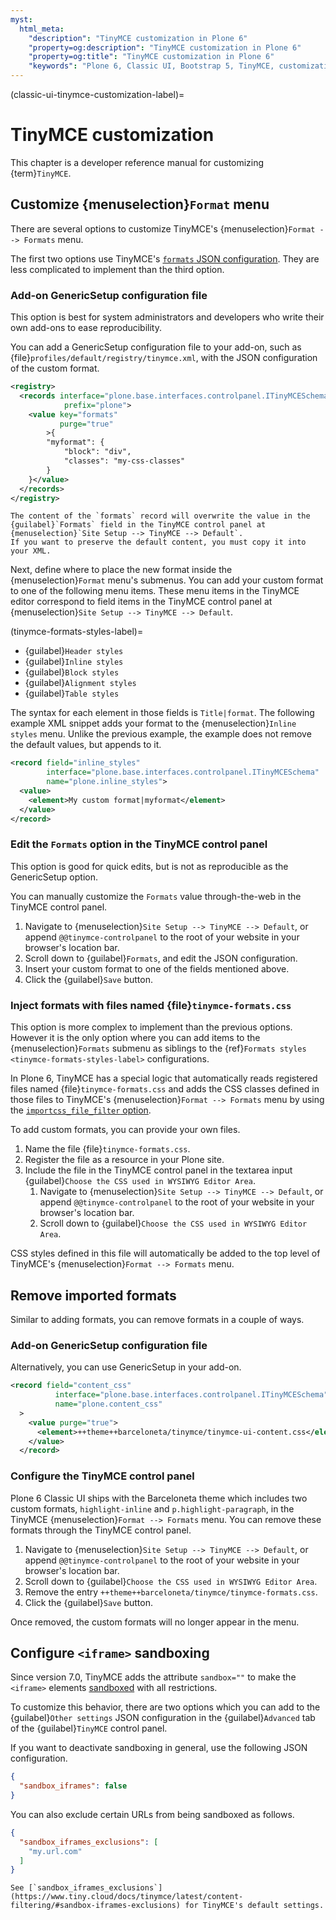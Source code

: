 ```yaml
---
myst:
  html_meta:
    "description": "TinyMCE customization in Plone 6"
    "property=og:description": "TinyMCE customization in Plone 6"
    "property=og:title": "TinyMCE customization in Plone 6"
    "keywords": "Plone 6, Classic UI, Bootstrap 5, TinyMCE, customization"
---
```


(classic-ui-tinymce-customization-label)=

# TinyMCE customization

This chapter is a developer reference manual for customizing {term}`TinyMCE`.


## Customize {menuselection}`Format` menu

There are several options to customize TinyMCE's {menuselection}`Format --> Formats` menu.

The first two options use TinyMCE's [`formats` JSON configuration](https://www.tiny.cloud/docs/tinymce/latest/content-formatting/).
They are less complicated to implement than the third option.


### Add-on GenericSetup configuration file

This option is best for system administrators and developers who write their own add-ons to ease reproducibility.

You can add a GenericSetup configuration file to your add-on, such as {file}`profiles/default/registry/tinymce.xml`, with the JSON configuration of the custom format.

```xml
<registry>
  <records interface="plone.base.interfaces.controlpanel.ITinyMCESchema"
            prefix="plone">
    <value key="formats"
           purge="true"
        >{
        "myformat": {
            "block": "div",
            "classes": "my-css-classes"
        }
    }</value>
  </records>
</registry>
```

```{important}
The content of the `formats` record will overwrite the value in the {guilabel}`Formats` field in the TinyMCE control panel at {menuselection}`Site Setup --> TinyMCE --> Default`.
If you want to preserve the default content, you must copy it into your XML.
```

Next, define where to place the new format inside the {menuselection}`Format` menu's submenus.
You can add your custom format to one of the following menu items.
These menu items in the TinyMCE editor correspond to field items in the TinyMCE control panel at {menuselection}`Site Setup --> TinyMCE --> Default`.

(tinymce-formats-styles-label)=

-   {guilabel}`Header styles`
-   {guilabel}`Inline styles`
-   {guilabel}`Block styles`
-   {guilabel}`Alignment styles`
-   {guilabel}`Table styles`

The syntax for each element in those fields is `Title|format`.
The following example XML snippet adds your format to the {menuselection}`Inline styles` menu.
Unlike the previous example, the example does not remove the default values, but appends to it.

```xml
<record field="inline_styles"
        interface="plone.base.interfaces.controlpanel.ITinyMCESchema"
        name="plone.inline_styles">
  <value>
    <element>My custom format|myformat</element>
  </value>
</record>
```


### Edit the `Formats` option in the TinyMCE control panel

This option is good for quick edits, but is not as reproducible as the GenericSetup option.

You can manually customize the `Formats` value through-the-web in the TinyMCE control panel.

1.  Navigate to {menuselection}`Site Setup --> TinyMCE --> Default`, or append `@@tinymce-controlpanel` to the root of your website in your browser's location bar.
1.  Scroll down to {guilabel}`Formats`, and edit the JSON configuration.
1.  Insert your custom format to one of the fields mentioned above.
1.  Click the {guilabel}`Save` button.


### Inject formats with files named {file}`tinymce-formats.css`

This option is more complex to implement than the previous options.
However it is the only option where you can add items to the {menuselection}`Formats` submenu as siblings to the {ref}`Formats styles <tinymce-formats-styles-label>` configurations.

In Plone 6, TinyMCE has a special logic that automatically reads registered files named {file}`tinymce-formats.css` and adds the CSS classes defined in those files to TinyMCE's {menuselection}`Format --> Formats` menu by using the [`importcss_file_filter` option](https://www.tiny.cloud/docs/tinymce/latest/importcss/#importcss_file_filter).

To add custom formats, you can provide your own files.

1.  Name the file {file}`tinymce-formats.css`.
1.  Register the file as a resource in your Plone site.
1.  Include the file in the TinyMCE control panel in the textarea input {guilabel}`Choose the CSS used in WYSIWYG Editor Area`.
    1.  Navigate to {menuselection}`Site Setup --> TinyMCE --> Default`, or append `@@tinymce-controlpanel` to the root of your website in your browser's location bar.
    1.  Scroll down to {guilabel}`Choose the CSS used in WYSIWYG Editor Area`.

CSS styles defined in this file will automatically be added to the top level of TinyMCE's {menuselection}`Format --> Formats` menu.


## Remove imported formats

Similar to adding formats, you can remove formats in a couple of ways.


### Add-on GenericSetup configuration file

Alternatively, you can use GenericSetup in your add-on.

```xml
<record field="content_css"
          interface="plone.base.interfaces.controlpanel.ITinyMCESchema"
          name="plone.content_css"
  >
    <value purge="true">
      <element>++theme++barceloneta/tinymce/tinymce-ui-content.css</element>
    </value>
  </record>
```


### Configure the TinyMCE control panel

Plone 6 Classic UI ships with the Barceloneta theme which includes two custom formats, `highlight-inline` and `p.highlight-paragraph`, in the TinyMCE {menuselection}`Format --> Formats` menu.
You can remove these formats through the TinyMCE control panel.

1.  Navigate to {menuselection}`Site Setup --> TinyMCE --> Default`, or append `@@tinymce-controlpanel` to the root of your website in your browser's location bar.
1.  Scroll down to {guilabel}`Choose the CSS used in WYSIWYG Editor Area`.
1.  Remove the entry `++theme++barceloneta/tinymce/tinymce-formats.css`.
1.  Click the {guilabel}`Save` button.

Once removed, the custom formats will no longer appear in the menu.



## Configure `<iframe>` sandboxing

Since version 7.0, TinyMCE adds the attribute `sandbox=""` to make the `<iframe>` elements [sandboxed](https://developer.mozilla.org/en-US/docs/Web/HTML/Element/iframe#sandbox) with all restrictions.

To customize this behavior, there are two options which you can add to the {guilabel}`Other settings` JSON configuration in the {guilabel}`Advanced` tab of the {guilabel}`TinyMCE` control panel.

If you want to deactivate sandboxing in general, use the following JSON configuration.

```JSON
{
  "sandbox_iframes": false
}
```

You can also exclude certain URLs from being sandboxed as follows.

```JSON
{
  "sandbox_iframes_exclusions": [
    "my.url.com"
  ]
}
```

```{seealso}
See [`sandbox_iframes_exclusions`](https://www.tiny.cloud/docs/tinymce/latest/content-filtering/#sandbox-iframes-exclusions) for TinyMCE's default settings.
```
